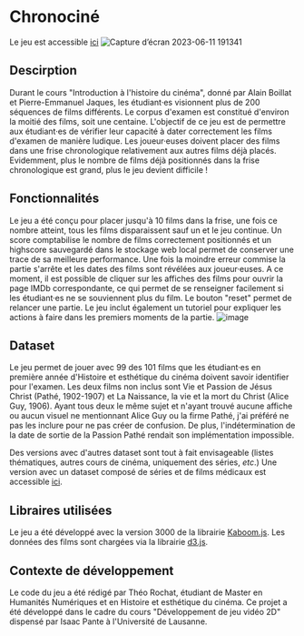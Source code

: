 # Chronociné

Le jeu est accessible [ici](https://theor98.github.io/)
![Capture d’écran 2023-06-11 191341](https://github.com/theor98/theor98.github.io/assets/100685679/0aab1b89-927a-4997-b879-f1d892464cbb)

## Descirption 

Durant le cours "Introduction à l'histoire du cinéma", donné par Alain Boillat et Pierre-Emmanuel Jaques, les étudiant·es visionnent plus de 200 séquences de films différents. Le corpus d'examen est constitué d'environ la moitié des films, soit une centaine. L'objectif de ce jeu est de permettre aux étudiant·es de vérifier leur capacité à dater correctement les films d'examen de manière ludique. Les joueur·euses doivent placer des films dans une frise chronologique relativement aux autres films déjà placés. Evidemment, plus le nombre de films déjà positionnés dans la frise chronologique est grand, plus le jeu devient difficile !

## Fonctionnalités 

Le jeu a été conçu pour placer jusqu'à 10 films dans la frise, une fois ce nombre atteint, tous les films disparaissent sauf un et le jeu continue. Un score comptabilise le nombre de films correctement positionnés et un highscore sauvegardé dans le stockage web local permet de conserver une trace de sa meilleure performance. Une fois la moindre erreur commise la partie s'arrête et les dates des films sont révélées aux joueur·euses. A ce moment, il est possible de cliquer sur les affiches des films pour ouvrir la page IMDb correspondante, ce qui permet de se renseigner facilement si les étudiant·es ne se souviennent plus du film. Le bouton "reset" permet de relancer une partie. Le jeu inclut également un tutoriel pour expliquer les actions à faire dans les premiers moments de la partie.
![image](https://github.com/theor98/theor98.github.io/assets/100685679/da67a3de-3c86-41e7-8f2d-0ab2e4825aa0)


## Dataset

Le jeu permet de jouer avec 99 des 101 films que les étudiant·es en première année d'Histoire et esthétique du cinéma doivent savoir identifier pour l'examen. Les deux films non inclus sont Vie et Passion de Jésus Christ (Pathé, 1902-1907) et La Naissance, la vie et la mort du Christ (Alice Guy, 1906). Ayant tous deux le même sujet et n'ayant trouvé aucune affiche ou aucun visuel ne mentionnant Alice Guy ou la firme Pathé, j'ai préféré ne pas les inclure pour ne pas créer de confusion. De plus, l'indétermination de la date de sortie de la Passion Pathé rendait son implémentation impossible.

Des versions avec d'autres dataset sont tout à fait envisageable (listes thématiques, autres cours de cinéma, uniquement des séries, *etc*.)
Une version avec un dataset composé de séries et de films médicaux est accessible [ici](https://elentyr.itch.io/histoire-du-cinma-le-jeu-mystres-de-lunil-2023).  

## Libraires utilisées 
Le jeu a été développé avec la version 3000 de la librairie [Kaboom.js](https://kaboomjs.com/). Les données des films sont chargées via la librairie [d3.js](https://d3js.org/).

## Contexte de développement
Le code du jeu a été rédigé par Théo Rochat, étudiant de Master en Humanités Numériques et en Histoire et esthétique du cinéma. Ce projet a été développé dans le cadre du cours "Développement de jeu vidéo 2D" dispensé par Isaac Pante à l'Université de Lausanne.
